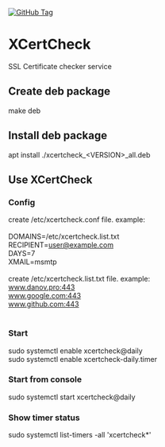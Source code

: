 [![GitHub Tag](https://github.com/ivan-danov/xcertcheck/actions/workflows/build_deb.yml/badge.svg)](https://github.com/ivan-danov/xcertcheck/releases)

# XCertCheck

SSL Certificate checker service

## Create deb package
make deb

## Install deb package
apt install ./xcertcheck\_&lt;VERSION&gt;\_all.deb

## Use XCertCheck

### Config

create /etc/xcertcheck.conf file. example:<br/>
<br/>
DOMAINS=/etc/xcertcheck.list.txt<br/>
RECIPIENT=user@example.com<br/>
DAYS=7<br/>
XMAIL=msmtp<br/>
<br/>
create /etc/xcertcheck.list.txt file. example:<br/>
www.danov.pro:443<br/>
www.google.com:443<br/>
www.github.com:443<br/>
<br/>

### Start

sudo systemctl enable xcertcheck@daily<br/>
sudo systemctl enable xcertcheck-daily.timer<br/>

### Start from console

sudo systemctl start xcertcheck@daily<br/>

### Show timer status

sudo systemctl list-timers -all 'xcertcheck*'<br/>
